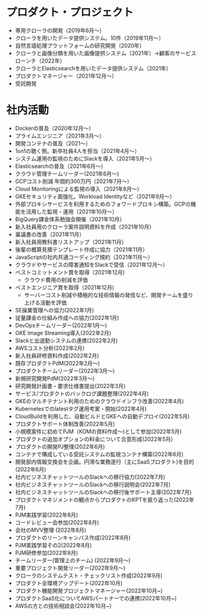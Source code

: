 # プロダクト・プロジェクト
- 専用クローラの開発（2019年6月〜）
- クローラを用いたデータ提供システム。10件（2019年11月〜）
- 自然言語処理プラットフォームの研究開発（2020年）
- クローラと画像分類を用いた画像提供システム（2021年）→顧客のサービスローンチ（2022年）
- クローラとElasticsearchを用いたデータ提供システム（2021年）
- プロダクトマネージャー（2021年12月～）
- 受託開発

# 社内活動
- Dockerの普及（2020年12月〜）
- プライムエンジニア（2021年3月〜）
- 開発コンテナの普及（2021〜）
- 1on1の聴く側。新卒社員4人を担当（2021年4月〜）
- システム運用の監視のためにSlackを導入（2021年5月〜）
- Elasticsearchの普及（2021年6月〜）
- クラウド管理チームリーダー(2021年6月〜)
- GCPコスト削減 年間約300万円（2021年7月〜）
- Cloud Monitoringによる監視の導入（2021年8月〜）
- GKEセキュリティ面強化。Workload Identityなど（2021年9月〜）
- 外部プロキシサービスを利用するためのフォワードプロキシ構築。GCPの機能を活用した監視・運用（2021年10月〜）
- BigQuery課金体系勉強会開催（2021年10月）
- 新入社員用のクローラ案件説明資料を作成（2021年10月）
- 稟議書の改善（2021年11月）
- 新入社員用教科書リストアップ（2021年11月）
- 後輩の概算見積テンプレート作成に協力（2021年11月）
- JavaScriptの社内共通コーディング規約（2021年11月〜）
- クラウドやサービスの障害通知をSlackで受信（2021年12月〜）
- ベストコミットメント賞を取得（2021年12月)
    - クラウド費用の削減を評価
- ベストエンジニア賞を取得（2021年12月)
    - サーバーコスト削減や積極的な技術情報の発信など、開発チームを盛り上げる活動を評価
- SE操業管理への協力(2022年1月)
- 従量課金の仕組み作成への協力(2022年1月)
- DevOpsチームリーダー(2022年1月〜)
- GKE Image Streaming導入(2022年2月)
- Slackと出退勤システムの連携(2022年2月)
- AWSコスト分析(2022年2月)
- 新入社員研修資料作成(2022年2月)
- 既存プロダクトPdM(2022年2月～)
- プロダクトチームリーダー(2022年3月～)
- 新規研究開発PdM(2022年3月～)
- 研究開発計画書・要求仕様書提出(2022年3月)
- サービス/プロダクトのバックログ課題整理(2022年4月)
- GKEのマルチテナント利用のためのクラウドインフラ改善(2022年4月)
- Kubernetesでのlatestタグ運用考案・開始(2022年4月)
- CloudBuildを利用した、自動ビルドとGKEへの自動デプロイ(2022年5月)
- プロダクトサポート体制改善(2022年5月)
- 小規模案件に初めてPJM（KOMの資料作成〜)として参加(2022年5月)
- プロダクトの追加オプションの料金について合意形成(2022年5月)
- プロダクトの開発PJ整理(2022年6月)
- コンテナで構成している受託システムの監視コンテナ構築(2022年6月)
- 開発部内情報交換会を企画。円滑な業務遂行（主にSaaSプロダクト)を目的(2022年6月)
- 社内ビジネスチャットツールのSlackへの移行協力(2022年7月)
- 社内ビジネスチャットツールのSlackへの移行説明会(2022年7月)
- 社内ビジネスチャットツールのSlackへの移行後サポート主導(2022年7月)
- プロダクトマネジメントの観点からプロダクトのKPTを振り返った(2022年7月)
- PJM実践学習(2022年8月)
- コードレビュー会参加(2022年8月)
- 会社のMVV整理 (2022年8月)
- プロダクトのリーンキャンバス作成(2022年8月)
- PJM実践学習その2(2022年8月)
- PJM研修参加(2022年8月)
- チームリーダー(管理上のチーム) (2022年9月～)
- 重要プロジェクト開発リーダー(2022年9月～)
- クローラのシステムテスト・チェックリスト作成(2022年9月)
- プロダクト全環境アップデート(2022年10月)
- プロダクト機能開発プロジェクトマネージャー(2022年10月~)
- プロダクトSaaS化についてAWSパートナーでの連携(2022年10月~)
- AWSの方との技術相談会(2022年10月~)
